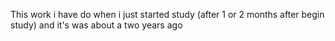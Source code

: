 This work i have do when i just started study (after 1 or 2 months after begin study) and it's was about a two years ago
